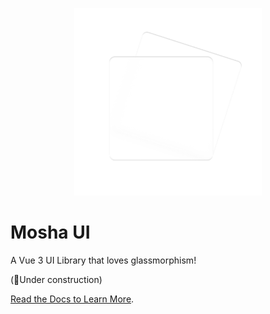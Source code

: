 <p align="center">
    <img width="300px" src="docs/public/logo.png" alt="mosha-ui" />
</p>

# Mosha UI

A Vue 3 UI Library that loves glassmorphism!

(🚀Under construction)

[Read the Docs to Learn More](https://szboynono.github.io/mosha-ui/).
